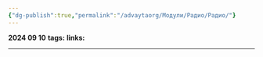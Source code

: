 ```yaml
---
{"dg-publish":true,"permalink":"/advaytaorg/Модули/Радио/Радио/"}
---
```


**2024 09 10**
**tags:**
**links:** 

---
